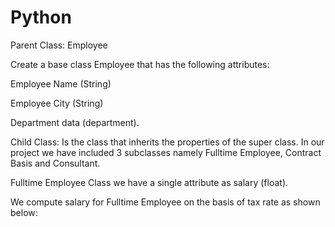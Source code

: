 # Python
Parent Class: Employee

Create a base class Employee that has the following attributes:

Employee Name (String)

Employee City (String)

Department data (department).

Child Class: Is the class that inherits the properties of the super class. In our project we have included 3 subclasses namely Fulltime Employee, Contract Basis and Consultant.

Fulltime Employee Class we have a single attribute as salary (float).

We compute salary for Fulltime Employee on the basis of tax rate as shown below:
